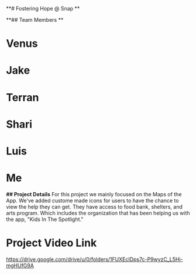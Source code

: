 **# Fostering Hope @ Snap **

**## Team Members **
# Venus
# Jake
# Terran
# Shari
# Luis
# Me

**## Project Details** 
For this project we mainly focused on the Maps of the App. We've added custome made icons for users to have the chance to view the help they can get. They have access to food bank, shelters, and arts program. Which includes the organization that has been helping us with the app, "Kids In The Spotlight." 
# Project Video Link
https://drive.google.com/drive/u/0/folders/1FUXEcIDps7c-P9wyzC_L5Hi-mgHUfG9A



